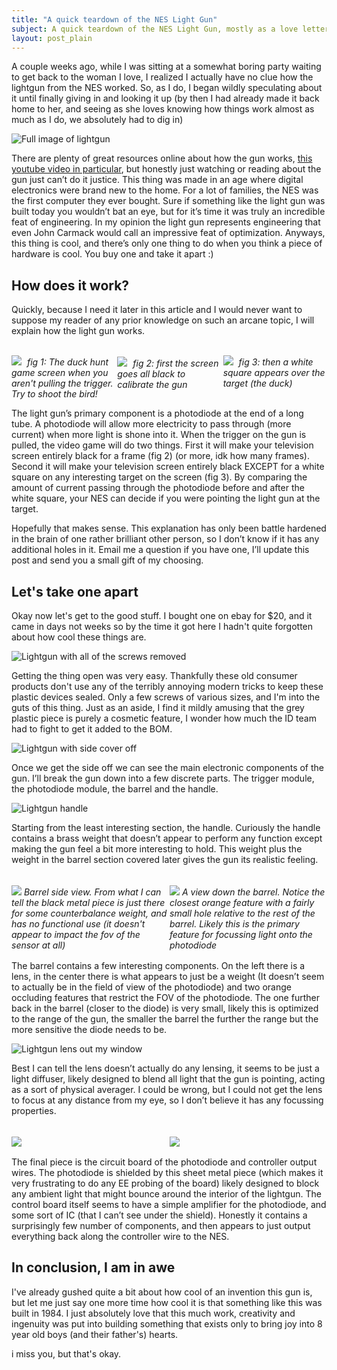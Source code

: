 ```yaml
---
title: "A quick teardown of the NES Light Gun"
subject: A quick teardown of the NES Light Gun, mostly as a love letter to the geniuses who built this
layout: post_plain
---
```


A couple weeks ago, while I was sitting at a somewhat boring party waiting to get back to the woman I love, I realized I actually have no clue how the lightgun from the NES worked. So, as I do, I began wildly speculating about it until finally giving in and looking it up (by then I had already made it back home to her, and seeing as she loves knowing how things work almost as much as I do, we absolutely had to dig in)

![Full image of lightgun](/images/lightgun/1-full.jpeg)

There are plenty of great resources online about how the gun works, [this youtube video in particular](https://www.youtube.com/watch?v=cu83tZIAzlA), but honestly just watching or reading about the gun just can’t do it justice. This thing was made in an age where digital electronics were brand new to the home. For a lot of families, the NES was the first computer they ever bought. Sure if something like the light gun was built today you wouldn’t bat an eye, but for it’s time it was truly an incredible feat of engineering. In my opinion the light gun represents engineering that even John Carmack would call an impressive feat of optimization. Anyways, this thing is cool, and there’s only one thing to do when you think a piece of hardware is cool. You buy one and take it apart :)


## How does it work?

Quickly, because I need it later in this article and I would never want to suppose my reader of any prior knowledge on such an arcane topic, I will explain how the light gun works.

<br/>

<div style="display: flex; flex-direction: row;">
    <div style="margin: 0 2px 0 0; flex: 1;">
        <img src="/images/lightgun/01-duck-hunt.jpeg">
        <a style="font-style: italic; margin: 0 5px; text-align: center;">fig 1: The duck hunt game screen when you aren't pulling the trigger. Try to shoot the bird!</a>
    </div>
    <div style="margin: 2px; flex: 1;">
        <img src="/images/lightgun/02-duck-hunt-black.jpeg">
        <a style="font-style: italic; margin: 0 5px; text-align: center;">fig 2: first the screen goes all black to calibrate the gun</a>
    </div>
    <div style="margin: 0 0 0 2px; flex: 1;">
        <img src="/images/lightgun/03-duck-hunt-w-white.jpeg">
        <a style="font-style: italic; margin: 0 5px; text-align: center;">fig 3: then a white square appears over the target (the duck)</a>
    </div>
</div>

The light gun’s primary component is a photodiode at the end of a long tube. A photodiode will allow more electricity to pass through (more current) when more light is shone into it. When the trigger on the gun is pulled, the video game will do two things. First it will make your television screen entirely black for a frame (fig 2) (or more, idk how many frames). Second it will make your television screen entirely black EXCEPT for a white square on any interesting target on the screen (fig 3). By comparing the amount of current passing through the photodiode before and after the white square, your NES can decide if you were pointing the light gun at the target.

Hopefully that makes sense. This explanation has only been battle hardened in the brain of one rather brilliant other person, so I don’t know if it has any additional holes in it. Email me a question if you have one, I’ll update this post and send you a small gift of my choosing.

## Let's take one apart

Okay now let's get to the good stuff. I bought one on ebay for $20, and it came in days not weeks so by the time it got here I hadn't quite forgotten about how cool these things are.

![Lightgun with all of the screws removed](/images/lightgun/2-screwsout.jpeg)

Getting the thing open was very easy. Thankfully these old consumer products don't use any of the terribly annoying modern tricks to keep these plastic devices sealed. Only a few screws of various sizes, and I'm into the guts of this thing. Just as an aside, I find it mildly amusing that the grey plastic piece is purely a cosmetic feature, I wonder how much the ID team had to fight to get it added to the BOM.

![Lightgun with side cover off](/images/lightgun/3-sideoff.jpeg)

Once we get the side off we can see the main electronic components of the gun. I’ll break the gun down into a few discrete parts. The trigger module, the photodiode module, the barrel and the handle.

![Lightgun handle](/images/lightgun/4-bottomweight.jpeg)

Starting from the least interesting section, the handle. Curiously the handle contains a brass weight that doesn’t appear to perform any function except making the gun feel a bit more interesting to hold. This weight plus the weight in the barrel section covered later gives the gun its realistic feeling.

<br/>
<div style="display: flex; flex-direction: row; align-items: center;">
    <div style="margin: 0 2px 0 0; flex: 1;">
        <img src="/images/lightgun/5-barrel.jpeg">
        <a style="font-style: italic; text-align: center;">Barrel side view. From what I can tell the black metal piece is just there for some counterbalance weight, and has no functional use (it doesn't appear to impact the fov of the sensor at all)</a>
    </div>
    <div style="margin: 2px; flex: 1;">
        <img src="/images/lightgun/8-barrelview.jpeg">
        <a style="font-style: italic; text-align: center;">A view down the barrel. Notice the closest orange feature with a fairly small hole relative to the rest of the barrel. Likely this is the primary feature for focussing light onto the photodiode</a>
    </div>
</div>

The barrel contains a few interesting components. On the left there is a lens, in the center there is what appears to just be a weight (It doesn’t seem to actually be in the field of view of the photodiode) and two orange occluding features that restrict the FOV of the photodiode. The one further back in the barrel (closer to the diode) is very small, likely this is optimized to the range of the gun, the smaller the barrel the further the range but the more sensitive the diode needs to be.

![Lightgun lens out my window](/images/lightgun/6-lens.jpeg)

Best I can tell the lens doesn’t actually do any lensing, it seems to be just a light diffuser, likely designed to blend all light that the gun is pointing, acting as a sort of physical averager. I could be wrong, but I could not get the lens to focus at any distance from my eye, so I don’t believe it has any focussing properties.

<br/>
<div style="display: flex; flex-direction: row; align-items: center;">
    <div style="margin: 0 2px 0 0; flex: 1;">
        <img src="/images/lightgun/7-photo-diode.jpeg">
        <a style="font-style: italic; text-align: center;"></a>
    </div>
    <div style="margin: 2px; flex: 1;">
        <img src="/images/lightgun/9-control-board.jpeg">
        <a style="font-style: italic; text-align: center;"></a>
    </div>
</div>

The final piece is the circuit board of the photodiode and controller output wires. The photodiode is shielded by this sheet metal piece (which makes it very frustrating to do any EE probing of the board) likely designed to block any ambient light that might bounce around the interior of the lightgun. The control board itself seems to have a simple amplifier for the photodiode, and some sort of IC (that I can’t see under the shield). Honestly it contains a surprisingly few number of components, and then appears to just output everything back along the controller wire to the NES.

## In conclusion, I am in awe

I've already gushed quite a bit about how cool of an invention this gun is, but let me just say one more time how cool it is that something like this was built in 1984. I just absolutely love that this much work, creativity and ingenuity was put into building something that exists only to bring joy into 8 year old boys (and their father's) hearts.

i miss you, but that's okay.

<br/><br/><br/><br/><br/><br/><br/>